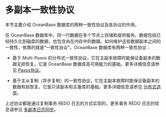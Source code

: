 多副本一致性协议 
=============================

本节主要介绍 OceanBase 数据库的两种一致性协议及各协议的作用。

在 OceanBase 数据库中，同一行数据在多个节点上存储和提供服务。数据包括已经持久化到磁盘的数据，也包含尚在内存中的数据。如何维护这些数据副本之间的一致性，依靠的就是"一致性协议"。OceanBase 数据库有两种一致性协议：

* 基于 Multi-Paxos 的分布式一致性协议，它在主副本故障时能保证备副本的数据无损恢复。它是 OceanBase 数据库高可用能力的基础。更多详细信息请参见 [Paxos协议](../../9.data-reliability-and-high-availability/1.high-availability-architecture/5.paxos-protocol.md)。

* 基于主从复制（异步复制）的一致性协议，它在主副本故障时能保证备副本的数据有损恢复。它是只读副本和主备库的基础。更多详细信息请参见 [分布式选举](../../9.data-reliability-and-high-availability/1.high-availability-architecture/3.distributed-election.md)。

上述协议都是通过复制事务 REDO 日志的方式实现的，更多事务 REDO 日志的信息请参见 [多副本日志同步](../../9.data-reliability-and-high-availability/1.high-availability-architecture/4.multi-replica-log-synchronization.md)。
